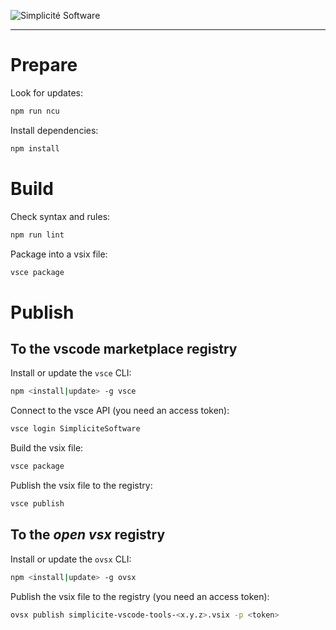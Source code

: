 ![Simplicit&eacute; Software](https://www.simplicite.io/resources/logos/logo250-grey.png)
* * *

Prepare
=======

Look for updates:

```bash
npm run ncu
```

Install dependencies:

```bash
npm install
```

Build
=====

Check syntax and rules:

```bash
npm run lint
```

Package into a vsix file:

```bash
vsce package
```

Publish
=====

To the **vscode marketplace** registry
--------------------------------------

Install or update the `vsce` CLI:

```bash
npm <install|update> -g vsce
```

Connect to the vsce API (you need an access token):

```bash
vsce login SimpliciteSoftware
```

Build the vsix file:

```bash
vsce package
```

Publish the vsix file to the registry:

```bash
vsce publish
```

To the *open vsx* registry
--------------------------

Install or update the `ovsx` CLI:

```bash
npm <install|update> -g ovsx
```

Publish the vsix file to the registry (you need an access token):

```bash
ovsx publish simplicite-vscode-tools-<x.y.z>.vsix -p <token>
```


